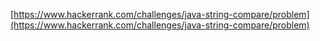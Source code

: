 [https://www.hackerrank.com/challenges/java-string-compare/problem](https://www.hackerrank.com/challenges/java-string-compare/problem)